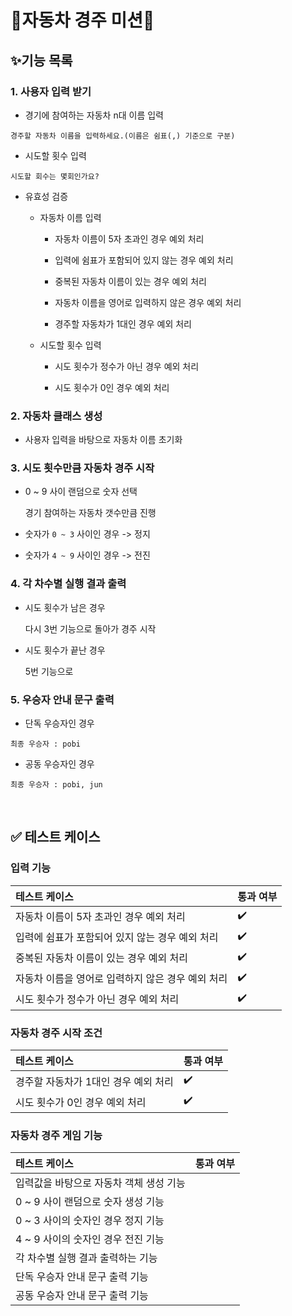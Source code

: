 <h1>🚗자동차 경주 미션🚕</h1>

<h2>✨기능 목록</h2>

<h3>1. 사용자 입력 받기</h3>

- 경기에 참여하는 자동차 n대 이름 입력

```
경주할 자동차 이름을 입력하세요.(이름은 쉼표(,) 기준으로 구분)
```

- 시도할 횟수 입력

```
시도할 회수는 몇회인가요?
```

- 유효성 검증

  - 자동차 이름 입력

    - 자동차 이름이 5자 초과인 경우 예외 처리

    - 입력에 쉼표가 포함되어 있지 않는 경우 예외 처리

    - 중복된 자동차 이름이 있는 경우 예외 처리

    - 자동차 이름을 영어로 입력하지 않은 경우 예외 처리

    - 경주할 자동차가 1대인 경우 예외 처리

  - 시도할 횟수 입력

    - 시도 횟수가 정수가 아닌 경우 예외 처리

    - 시도 횟수가 0인 경우 예외 처리

<h3>2. 자동차 클래스 생성</h3>

- 사용자 입력을 바탕으로 자동차 이름 초기화

<h3>3. 시도 횟수만큼 자동차 경주 시작</h3>

- 0 ~ 9 사이 랜덤으로 숫자 선택

  경기 참여하는 자동차 갯수만큼 진행

- 숫자가 `0 ~ 3` 사이인 경우 -> 정지

- 숫자가 `4 ~ 9` 사이인 경우 -> 전진

<h3>4. 각 차수별 실행 결과 출력</h3>

- 시도 횟수가 남은 경우

  다시 3번 기능으로 돌아가 경주 시작

- 시도 횟수가 끝난 경우

  5번 기능으로

<h3>5. 우승자 안내 문구 출력</h3>

- 단독 우승자인 경우

```
최종 우승자 : pobi
```

- 공동 우승자인 경우

```
최종 우승자 : pobi, jun
```

<br>

<h2>✅ 테스트 케이스</h2>

<h3>입력 기능</h3>

| 테스트 케이스                      | 통과 여부 |
|:-----------------------------|:------|
| 자동차 이름이 5자 초과인 경우 예외 처리      | ✔️    |
| 입력에 쉼표가 포함되어 있지 않는 경우 예외 처리    | ✔️    |
| 중복된 자동차 이름이 있는 경우 예외 처리      | ✔️    |
| 자동차 이름을 영어로 입력하지 않은 경우 예외 처리 |✔️|
| 시도 횟수가 정수가 아닌 경우 예외 처리       |✔️|


<h3>자동차 경주 시작 조건</h3>

| 테스트 케이스                        | 통과 여부 |
|:-------------------------------|:------|
|경주할 자동차가 1대인 경우 예외 처리|✔️|
|시도 횟수가 0인 경우 예외 처리|✔️|

<h3>자동차 경주 게임 기능</h3>

| 테스트 케이스                | 통과 여부 |
|:-----------------------|:-|
| 입력값을 바탕으로 자동차 객체 생성 기능 |  |
| 0 ~ 9 사이 랜덤으로 숫자 생성 기능 |  |
| 0 ~ 3 사이의 숫자인 경우 정지 기능 |  |
| 4 ~ 9 사이의 숫자인 경우 전진 기능 |  |
| 각 차수별 실행 결과 출력하는 기능    |  |
| 단독 우승자 안내 문구 출력 기능     |  |
| 공동 우승자 안내 문구 출력 기능     |  |